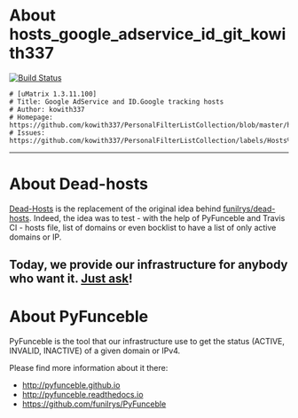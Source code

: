 # About hosts_google_adservice_id_git_kowith337

[![Build Status](https://travis-ci.org/dead-hosts/hosts_google_adservice_id_git_kowith337.svg?branch=master)](https://travis-ci.org/dead-hosts/hosts_google_adservice_id_git_kowith337)

```
# [uMatrix 1.3.11.100]
# Title: Google AdService and ID.Google tracking hosts
# Author: kowith337
# Homepage: https://github.com/kowith337/PersonalFilterListCollection/blob/master/hosts
# Issues: https://github.com/kowith337/PersonalFilterListCollection/labels/Hosts%20File
```

--------------------------------------------------------------------------------

# About Dead-hosts

[Dead-Hosts](https://github.com/dead-hosts) is the replacement of the original idea behind [funilrys/dead-hosts](https://github.com/funilrys/dead-hosts).
Indeed, the idea was to test - with the help of PyFunceble and Travis CI - hosts file, list of domains or even bocklist to have a list of only active domains or IP.

Today, we provide our infrastructure for anybody who want it. [Just ask](https://github.com/dead-hosts/dev-center/issues/new?template=inclusion-request.md)!
--------------------------------------------------------------------------------

# About PyFunceble

PyFunceble is the tool that our infrastructure use to get the status (ACTIVE, INVALID, INACTIVE) of a given domain or IPv4.

Please find more information about it there:

* http://pyfunceble.github.io
* http://pyfunceble.readthedocs.io
* https://github.com/funilrys/PyFunceble

